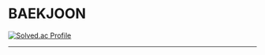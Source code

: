 # BAEKJOON
[![Solved.ac Profile](http://mazassumnida.wtf/api/v2/generate_badge?boj=ksp317)](https://solved.ac/ksp317/)
<hr>
